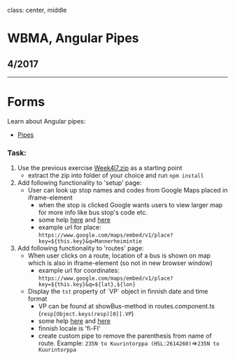 class: center, middle

# WBMA, Angular Pipes

## 4/2017

---

# Forms

Learn about Angular pipes: 

- [Pipes](https://angular.io/docs/ts/latest/guide/pipes.html)

### Task:  

1. Use the previous exercise [Week4l7.zip](https://tuubi.metropolia.fi/portal/group/tuubi/etusivu/yleiset-tyokalut/tyotilat?p_p_id=Workspaces_WAR_workspaces&p_p_lifecycle=0&p_p_state=normal&p_p_mode=view&p_p_col_id=column-1&p_p_col_count=1&_Workspaces_WAR_workspaces_tab=documents&_Workspaces_WAR_workspaces_workspaceId=340002468) as a starting point
    - extract the zip into folder of your choice and run `npm install`
1. Add following functionality to 'setup' page:
    - User can look up stop names and codes from Google Maps placed in iframe-element
        - when the stop is clicked Google wants users to view larger map for more info like bus stop's code etc.
        - some help [here](https://developers.google.com/maps/documentation/embed/guide#optional_parameters) and [here](http://stackoverflow.com/questions/38037760/how-to-set-iframe-src-in-angular-2-without-causing-unsafe-value-exception)
        - example url for place: `https://www.google.com/maps/embed/v1/place?key=${this.key}&q=Mannerheimintie`
1. Add following functionality to 'routes' page:
    - When user clicks on a route, location of a bus is shown on map which is also in iframe-element (so not in new browser window)
        - example url for coordinates: `https://www.google.com/maps/embed/v1/place?key=${this.key}&q=${lat},${lon}`
    - Display the `tst` property of ´VP´ object in finnish date and time format
        - VP can be found at showBus-method in routes.component.ts (`resp[Object.keys(resp)[0]].VP`)
        - some help [here](https://angular.io/docs/ts/latest/api/common/index/DatePipe-pipe.html) and [here](http://stackoverflow.com/questions/34904683/how-to-set-locale-in-datepipe-in-angular2/35527407)
        - finnish locale is 'fi-FI'
        - create custom pipe to remove the parenthesis from name of route. Example:  `235N to Kuurintorppa (HSL:2614260)`=>`235N to Kuurintorppa`